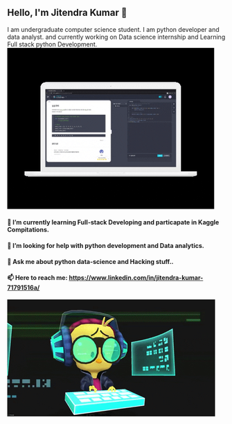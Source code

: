 ## Hello, I'm Jitendra Kumar 👋
I am undergraduate computer science student. I am python developer and data analyst.
and currently working on Data science internship and Learning Full stack python Development.
![learn-coding](https://github.com/Repidex/Repidex/blob/main/learncoding.gif)

#### 🌱 I’m currently learning Full-stack Developing and particapate in Kaggle Compitations.
#### 🤔 I’m looking for help with python development and Data analytics.
#### 💬 Ask me about python data-science and Hacking stuff..
#### 📫 Here to reach me: https://www.linkedin.com/in/jitendra-kumar-71791516a/
![fun-fact](https://github.com/Repidex/Repidex/blob/main/funcode.gif)

